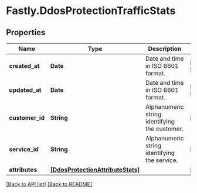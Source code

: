 # Fastly.DdosProtectionTrafficStats

## Properties

Name | Type | Description | Notes
------------ | ------------- | ------------- | -------------
**created_at** | **Date** | Date and time in ISO 8601 format. | [optional] [readonly] 
**updated_at** | **Date** | Date and time in ISO 8601 format. | [optional] [readonly] 
**customer_id** | **String** | Alphanumeric string identifying the customer. | [optional] 
**service_id** | **String** | Alphanumeric string identifying the service. | [optional] 
**attributes** | [**[DdosProtectionAttributeStats]**](DdosProtectionAttributeStats.md) |  | [optional] 


[[Back to API list]](../../README.md#endpoints) [[Back to README]](../../README.md)
